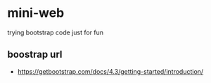 # mini-web
trying bootstrap code  just for fun 


## boostrap url
- https://getbootstrap.com/docs/4.3/getting-started/introduction/ 

